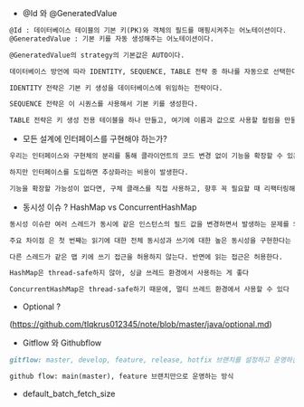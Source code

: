 - @Id 와 @GeneratedValue

```markdown
@Id : 데이터베이스 테이블의 기본 키(PK)와 객체의 필드를 매핑시켜주는 어노테이션이다.
@GeneratedValue : 기본 키를 자동 생성해주는 어노테이션이다.

@GeneratedValue의 strategy의 기본값은 AUTO이다.

데이터베이스 방언에 따라 IDENTITY, SEQUENCE, TABLE 전략 중 하나를 자동으로 선택한다.

IDENTITY 전략은 기본 키 생성을 데이터베이스에 위임하는 전략이다.

SEQUENCE 전략은 이 시퀀스를 사용해서 기본 키를 생성한다.

TABLE 전략은 키 생성 전용 테이블을 하나 만들고, 여기에 이름과 값으로 사용할 컬럼을 만들어 데이터베이스 시퀀스를 흉내내는 전략이다.
```

- 모든 설계에 인터페이스를 구현해야 하는가?

```markdown
우리는 인터페이스와 구현체의 분리를 통해 클라이언트의 코드 변경 없이 기능을 확장할 수 있는 이점이 있다.

하지만 인터페이스를 도입하면 추상화라는 비용이 발생한다.

기능을 확장할 가능성이 없다면, 구체 클래스를 직접 사용하고, 향후 꼭 필요할 때 리팩터링해서 인터페이스를 도입하는 것도 방법이다.
```

- 동시성 이슈 ? HashMap vs ConcurrentHashMap

```markdown
동시성 이슈란 여러 스레드가 동시에 같은 인스턴스의 필드 값을 변경하면서 발생하는 문제를 의미한다.

주요 차이점 은 첫 번째는 읽기에 대한 전체 동시성과 쓰기에 대한 높은 동시성을 구현한다는 것이다.

다른 스레드가 같은 맵 키에 쓰기 접근을 허용하지 않는다. 반면에 읽는 접근은 허용한다.

HashMap은 thread-safe하지 않아, 싱글 쓰레드 환경에서 사용하는 게 좋다

ConcurrentHashMap은 thread-safe하기 때문에, 멀티 쓰레드 환경에서 사용할 수 있다
```

- Optional ?

(https://github.com/tlqkrus012345/note/blob/master/java/optional.md)

- Gitflow 와 Githubflow

```markdown
gitflow: master, develop, feature, release, hotfix 브랜치를 설정하고 운영하는 방식

github flow: main(master), feature 브랜치만으로 운영하는 방식
```

- default_batch_fetch_size

